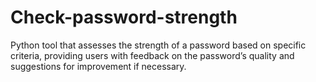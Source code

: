 # Check-password-strength
Python tool that assesses the strength of a password based on specific criteria, providing users with feedback on the password’s quality and suggestions for improvement if necessary.
